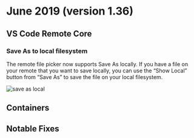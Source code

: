 # June 2019 (version 1.36)

## VS Code Remote Core

### Save As to local filesystem

The remote file picker now supports Save As locally. If you have a file on your remote that you want to save locally, you can use the “Show Local” button from “Save As” to save the file on your local filesystem.

![save as local](images/1_36/save_local.png)

## Containers

## Notable Fixes


